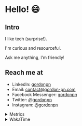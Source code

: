 # Hello! 😄

## Intro

I like tech (surprise!).

I'm curious and resourceful.

Ask me anything, I'm friendly!

## Reach me at

- LinkedIn: [gordonpn](https://www.linkedin.com/in/gordonpn/)
- Email: [contact@gordon-pn.com](mailto:contact@gordon-pn.com)
- Facebook Messenger: [gordonpn](https://www.messenger.com/t/Gordonpn)
- Twitter: [@gordonpn](https://twitter.com/Gordonpn)
- Instagram: [@gordonpn](https://www.instagram.com/gordonpn/)

<details>
  <summary>Metrics</summary>

  <img align="center" src="https://github.com/gordonpn/gordonpn/blob/master/github-metrics.svg" alt="GitHub Metrics">

</details>

<details>
  <summary>WakaTime</summary>

  <!--START_SECTION:waka-->
📊 **This Week I Spent My Time On** 

```text
💬 Programming Languages: 
Java                     4 hrs 59 mins       ██████████████░░░░░░░░░░░   57.31 % 
TypeScript               2 hrs 15 mins       ██████░░░░░░░░░░░░░░░░░░░   25.93 % 
Brazil Dependency Config 16 mins             █░░░░░░░░░░░░░░░░░░░░░░░░   03.25 % 
JSON                     16 mins             █░░░░░░░░░░░░░░░░░░░░░░░░   03.14 % 
Text                     15 mins             █░░░░░░░░░░░░░░░░░░░░░░░░   02.99 % 

🔥 Editors: 
Intellijidea             8 hrs 5 mins        ███████████████████████░░   92.86 % 
VS Code                  37 mins             ██░░░░░░░░░░░░░░░░░░░░░░░   07.14 % 
```


 Last Updated on 18/04/2024 16:21:33 UTC
<!--END_SECTION:waka-->
</details>
